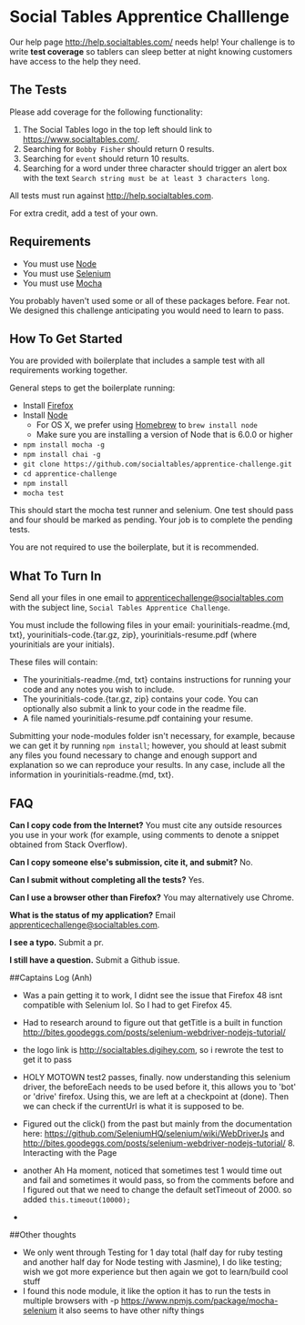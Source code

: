 # Social Tables Apprentice Challlenge

Our help page <http://help.socialtables.com/> needs help! Your challenge is to write **test coverage** so tablers can sleep better at night knowing customers have access to the help they need.

## The Tests

Please add coverage for the following functionality:

1. The Social Tables logo in the top left should link to <https://www.socialtables.com/>.
2. Searching for `Bobby Fisher` should return 0 results.
3. Searching for `event` should return 10 results.
4. Searching for a word under three character should trigger an alert box with the text `Search string must be at least 3 characters long`.

All tests must run against <http://help.socialtables.com>.

For extra credit, add a test of your own.

## Requirements

* You must use [Node](https://nodejs.org/)
* You must use [Selenium](https://github.com/SeleniumHQ/selenium/wiki/WebDriverJs)
* You must use [Mocha](https://mochajs.org/)

You probably haven't used some or all of these packages before. Fear not.  We designed this challenge anticipating you would need to learn to pass.

## How To Get Started

You are provided with boilerplate that includes a sample test with all requirements working together.

General steps to get the boilerplate running:

* Install [Firefox](https://www.mozilla.org/en-US/firefox/new/)
* Install [Node](https://nodejs.org/en/download/)
  * For OS X, we prefer using [Homebrew](http://brew.sh/) to `brew install node`
  * Make sure you are installing a version of Node that is 6.0.0 or higher
* `npm install mocha -g`
* `npm install chai -g`
* `git clone https://github.com/socialtables/apprentice-challenge.git`
* `cd apprentice-challenge`
* `npm install`
* `mocha test`

This should start the mocha test runner and selenium.  One test should pass and four should be marked as pending.  Your job is to complete the pending tests.

You are not required to use the boilerplate, but it is recommended.

## What To Turn In

Send all your files in one email to <apprenticechallenge@socialtables.com> with the subject line, `Social Tables Apprentice Challenge`.

You must include the following files in your email: yourinitials-readme.{md, txt}, yourinitials-code.{tar.gz, zip}, yourinitials-resume.pdf (where yourinitials are your initials).

These files will contain:

* The yourinitials-readme.{md, txt} contains instructions for running your code and any notes you wish to include.
* The yourinitials-code.{tar.gz, zip} contains your code. You can optionally also submit a link to your code in the readme file.
* A file named yourinitials-resume.pdf containing your resume.

Submitting your node-modules folder isn't necessary, for example, because we can get it by running `npm install`; however, you should at least submit any files you found necessary to change and enough support and explanation so we can reproduce your results. In any case, include all the information in yourinitials-readme.{md, txt}.

## FAQ

**Can I copy code from the Internet?**
You must cite any outside resources you use in your work (for example, using comments to denote a snippet obtained from Stack Overflow).

**Can I copy someone else's submission, cite it, and submit?**
No.

**Can I submit without completing all the tests?**
Yes.

**Can I use a browser other than Firefox?**
You may alternatively use Chrome.

**What is the status of my application?**
Email <apprenticechallenge@socialtables.com>.

**I see a typo.**
Submit a pr.

**I still have a question.**
Submit a Github issue.

##Captains Log (Anh)
- Was a pain getting it to work, I didnt see the issue that Firefox 48 isnt compatible with Selenium lol. So I had to get Firefox 45.

- Had to research around to figure out that getTitle is a built in function http://bites.goodeggs.com/posts/selenium-webdriver-nodejs-tutorial/

- the logo link is http://socialtables.digihey.com, so i rewrote the test to get it to pass

- HOLY MOTOWN test2 passes, finally. now understanding this selenium driver, the beforeEach needs to be used before it, this allows you to 'bot' or 'drive' firefox. Using this, we are left at a checkpoint at (done). Then we can check if the currentUrl is what it is supposed to be.

- Figured out the click() from the past but mainly from the documentation here: https://github.com/SeleniumHQ/selenium/wiki/WebDriverJs and http://bites.goodeggs.com/posts/selenium-webdriver-nodejs-tutorial/ 8. Interacting with the Page

- another Ah Ha moment, noticed that sometimes test 1 would time out and fail and sometimes it would pass, so from the comments before and I figured out that we need to change the default setTimeout of 2000. so added     ```this.timeout(10000);```

- 


##Other thoughts
- We only went through Testing for 1 day total (half day for ruby testing and another half day for Node testing with Jasmine), I do like testing; wish we got more experience but then again we got to learn/build cool stuff
- I found this node module, it like the option it has to run the tests in multiple browsers with -p https://www.npmjs.com/package/mocha-selenium it also seems to have other nifty things
